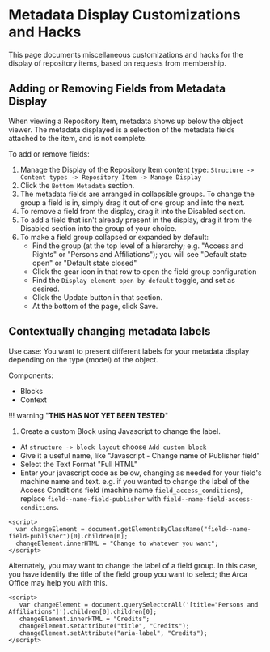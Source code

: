 # Metadata Display Customizations and Hacks

This page documents miscellaneous customizations and hacks for the display of repository items, based on requests from membership.

## Adding or Removing Fields from Metadata Display

When viewing a Repository Item, metadata shows up below the object viewer. The metadata displayed is a selection of the metadata fields attached to the item, and is not complete.

To add or remove fields:

1. Manage the Display of the Repository Item content type: `Structure -> Content types -> Repository Item -> Manage Display`
2. Click the `Bottom Metadata` section.
3. The metadata fields are arranged in collapsible groups. To change the group a field is in, simply drag it out of one group and into the next.
4. To remove a field from the display, drag it into the Disabled section.
5. To add a field that isn't already present in the display, drag it from the Disabled section into the group of your choice.
6. To make a field group collapsed or expanded by default:
    - Find the group (at the top level of a hierarchy; e.g. "Access and Rights" or "Persons and Affiliations"); you will see "Default state open" or "Default state closed"
    -  Click the gear icon in that row to open the field group configuration
    - Find the `Display element open by default` toggle, and set as desired.
    - Click the Update button in that section.
    - At the bottom of the page, click Save.
    

## Contextually changing metadata labels

Use case: You want to present different labels for your metadata display depending on the type (model) of the object.

Components:

  - Blocks
  - Context

!!! warning "**THIS HAS NOT YET BEEN TESTED**"

1. Create a custom Block using Javascript to change the label.

- At `structure -> block layout` choose `Add custom block`
- Give it a useful name, like "Javascript - Change name of Publisher field"
- Select the Text Format "Full HTML"
- Enter your javascript code as below, changing as needed for your field's machine name and text. e.g. if you wanted to change the label of the Access Conditions field (machine name `field_access_conditions`), replace `field--name-field-publisher` with `field--name-field-access-conditions`.

```
<script>
  var changeElement = document.getElementsByClassName("field--name-field-publisher")[0].children[0];
  changeElement.innerHTML = "Change to whatever you want";
</script>
```

  Alternately, you may want to change the label of a field group. In this case, you have identify the title of the field group you want to select; the Arca Office may help you with this.

```
<script>
   var changeElement = document.querySelectorAll('[title="Persons and Affiliations"]').children[0].children[0];
   changeElement.innerHTML = "Credits";
   changeElement.setAttribute("title", "Credits");
   changeElement.setAttribute("aria-label", "Credits");
</script>
```


